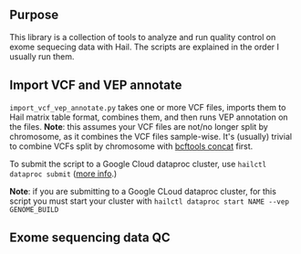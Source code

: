 ## Purpose
This library is a collection of tools to analyze and run quality control on exome sequecing data with Hail. The scripts 
are explained in the order I usually run them.

## Import VCF and VEP annotate
`import_vcf_vep_annotate.py` takes one or more VCF files, imports them to Hail matrix table format, combines them, and 
then runs VEP annotation on the files. **Note**: this assumes your VCF files are not/no longer split by chromosome, as
it combines the VCF files sample-wise. It's (usually) trivial to combine VCFs split by chromosome with
[bcftools concat](http://www.htslib.org/doc/bcftools.html#concat) first.

To submit the script to a Google Cloud dataproc cluster, use `hailctl dataproc submit` 
([more info](https://hail.is/docs/0.2/cloud/google_cloud.html).) 

**Note**: if you are submitting to a Google CLoud dataproc cluster, for this script you must start your cluster with 
`hailctl dataproc start NAME --vep GENOME_BUILD`

## Exome sequencing data QC

